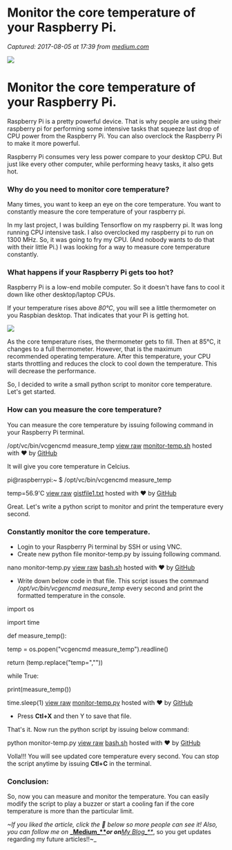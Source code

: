# Monitor the core temperature of your Raspberry Pi.

_Captured: 2017-08-05 at 17:39 from [medium.com](https://medium.com/@kevalpatel2106/monitor-the-core-temperature-of-your-raspberry-pi-3ddfdf82989f?source=userActivityShare-c79006fee040-1501947534)_

![](https://cdn-images-1.medium.com/max/2000/1*l2nLQ7PGOfrUu0RM_FFudA.jpeg)

# Monitor the core temperature of your Raspberry Pi.

Raspberry Pi is a pretty powerful device. That is why people are using their raspberry pi for performing some intensive tasks that squeeze last drop of CPU power from the Raspberry Pi. You can also overclock the Raspberry Pi to make it more powerful.

Raspberry Pi consumes very less power compare to your desktop CPU. But just like every other computer, while performing heavy tasks, it also gets hot.

### Why do you need to monitor core temperature?

Many times, you want to keep an eye on the core temperature. You want to constantly measure the core temperature of your raspberry pi.

In my last project, I was building Tensorflow on my raspberry pi. It was long running CPU intensive task. I also overclocked my raspberry pi to run on 1300 MHz. So, it was going to fry my CPU. (And nobody wants to do that with their little Pi.) I was looking for a way to measure core temperature constantly.

### What happens if your Raspberry Pi gets too hot?

Raspberry Pi is a low-end mobile computer. So it doesn't have fans to cool it down like other desktop/laptop CPUs.

If your temperature rises above _80°C_, you will see a little thermometer on you Raspbian desktop. That indicates that your Pi is getting hot.

![](https://cdn-images-1.medium.com/max/1600/1*JGkRCBW3uZ3HuDsWHQLHjg.png)

As the core temperature rises, the thermometer gets to fill. Then at 85°C, it changes to a full thermometer. However, that is the maximum recommended operating temperature. After this temperature, your CPU starts throttling and reduces the clock to cool down the temperature. This will decrease the performance.

So, I decided to write a small python script to monitor core temperature. Let's get started.

### How can you measure the core temperature?

You can measure the core temperature by issuing following command in your Raspberry Pi terminal.

/opt/vc/bin/vcgencmd measure_temp
[view raw](https://gist.github.com/kevalpatel2106/dd1cca23c04a9cf0ccebc8e485a94566/raw/67ddf35e2b86ea60a0ef947afdf3b68f16783041/monitor-temp.sh) [monitor-temp.sh](https://gist.github.com/kevalpatel2106/dd1cca23c04a9cf0ccebc8e485a94566#file-monitor-temp-sh) hosted with ❤ by [GitHub](https://github.com)

It will give you core temperature in Celcius.

pi@raspberrypi:~ $ /opt/vc/bin/vcgencmd measure_temp

temp=56.9'C
[view raw](https://gist.github.com/kevalpatel2106/bb4ab988179850f6d530b5137143e381/raw/3517cc8fcbf1e4b01cbacd79580534529ae48ce0/gistfile1.txt) [gistfile1.txt](https://gist.github.com/kevalpatel2106/bb4ab988179850f6d530b5137143e381#file-gistfile1-txt) hosted with ❤ by [GitHub](https://github.com)

Great. Let's write a python script to monitor and print the temperature every second.

### Constantly monitor the core temperature.

  * Login to your Raspberry Pi terminal by SSH or using VNC.
  * Create new python file monitor-temp.py by issuing following command.

nano monitor-temp.py
[view raw](https://gist.github.com/kevalpatel2106/b74e01b1a54dad005323e7126b366668/raw/384996b6290e85bee6e3e5ad0cba5a1df83c3775/bash.sh) [bash.sh](https://gist.github.com/kevalpatel2106/b74e01b1a54dad005323e7126b366668#file-bash-sh) hosted with ❤ by [GitHub](https://github.com)

  * Write down below code in that file. This script issues the command _/opt/vc/bin/vcgencmd measure_temp_ every second and print the formatted temperature in the console.

import os

import time

def measure_temp():

temp = os.popen("vcgencmd measure_temp").readline()

return (temp.replace("temp=",""))

while True:

print(measure_temp())

time.sleep(1)
[view raw](https://gist.github.com/kevalpatel2106/ac79e08e6362e246e757895d0e9aa1f6/raw/49761335a9caec4ff2a8b2e5dac597b6a1b51d53/monitor-temp.py) [monitor-temp.py](https://gist.github.com/kevalpatel2106/ac79e08e6362e246e757895d0e9aa1f6#file-monitor-temp-py) hosted with ❤ by [GitHub](https://github.com)

  * Press **Ctl+X** and then Y to save that file.

That's it. Now run the python script by issuing below command:

python monitor-temp.py
[view raw](https://gist.github.com/kevalpatel2106/4952e7257e2fa73c81c200f0fa4c8509/raw/1d120c85f18b4fb693b9f0312ee021612bdce4ef/bash.sh) [bash.sh](https://gist.github.com/kevalpatel2106/4952e7257e2fa73c81c200f0fa4c8509#file-bash-sh) hosted with ❤ by [GitHub](https://github.com)

Volla!!! You will see updated core temperature every second. You can stop the script anytime by issuing **Ctl+C** in the terminal.

### Conclusion:

So, now you can measure and monitor the temperature. You can easily modify the script to play a buzzer or start a cooling fan if the core temperature is more than the particular limit.

_~If you liked the article, click the 💚 below so more people can see it! Also, you can follow me on_ **_[Medium_**](http://bit.ly/2h9p8o2)_or on_**_[My Blog_**](http://kevalpatel2106.com)_, so you get updates regarding my future articles!!~_
